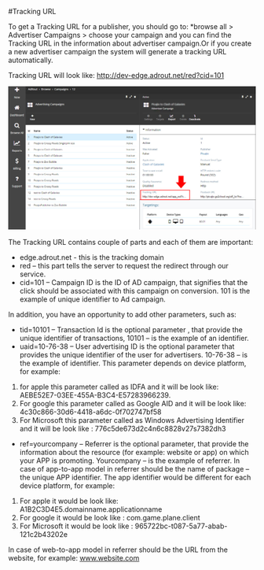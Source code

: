 #Tracking URL

To get a Tracking URL for a publisher, you should go to: *browse all > Advertiser Campaigns > choose your campaign  and you can find the Tracking URL in the information about advertiser campaign.Or if you create a new advertiser campaign the system will generate a tracking URL automatically.

Tracking URL will look like:
http://dev-edge.adrout.net/red?cid=101

![](../images/tracking-url.jpg)

The Tracking URL contains couple of parts and each of them are important:

*	edge.adrout.net - this is the tracking domain 
*	red – this part tells the server to request the redirect through our service.
*	cid=101 – Campaign ID is the ID of  AD campaign, that signifies that the click should be associated with this campaign on conversion. 101 is the example of unique identifier to Ad campaign.

In addition, you have an opportunity to add other parameters, such as:

*	tid=10101 – Transaction Id is the optional parameter , that provide the unique identifier of transactions, 10101 – is the example of an identifier.
*	uaid=10-76-38 – User advertising ID is the optional parameter that provides the unique identifier of the user for advertisers. 10-76-38 – is the example of identifier. This parameter depends on device platform, for example:  
   1.	for apple this parameter called as IDFA  and it will be look like: AEBE52E7-03EE-455A-B3C4-E57283966239.  
   2. For google this parameter called as Google AID and it will be look like: 4c30c866-30d6-4418-a6dc-0f702747bf58
   3.	For Microsoft this parameter called as Windows Advertising Identifier and it will be look like :  776c5de673d2c4n6c8828v27s7382dh3
*	ref=yourcompany – Referrer is the optional parameter, that provide the information about the resource (for example: website or app) on which your APP is promoting. Yourcompany – is the example of referrer. In case of app-to-app model in referrer should be the name of package – the unique APP identifier. The app identifier would be different for each device platform, for example:
   1.	For apple it would be look like: A1B2C3D4E5.domainname.applicationname
   2.	For google it would be look like : com.game.plane.client
   3.	For Microsoft it would be look like : 965722bc-t087-5a77-abab-121c2b43202e

In case of web-to-app model in referrer should be the URL from the website, for example: www.website.com
